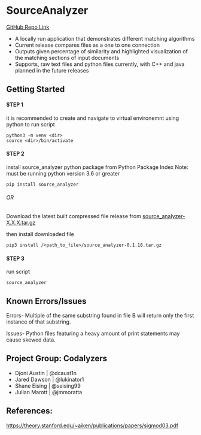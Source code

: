 # SourceAnalyzer 

[GitHub Repo Link](https://github.com/dcaust1n/SourceAnalyzer.git)

- A locally run application that demonstrates different matching algorithms 
- Current release compares files as a one to one connection
- Outputs given percentage of similarity and highlighted visualization of the matching sections of input documents
- Supports, raw text files and python files currently, with C++ and java planned in the future releases

## Getting Started

#### STEP 1 

it is recommended to create and navigate to virtual environemnt using python to run script

    python3 -m venv <dir> 
    source <dir>/bin/activate

#### STEP 2

install source_analyzer python package from Python Package Index
Note: must be running python version 3.6 or greater

    pip install source_analyzer


###### OR

Download the latest built compressed file release from [source_analyzer-X.X.X.tar.gz](https://github.com/dcaust1n/SourceAnalyzer/tree/master/dist)



then install downloaded file

    pip3 install /<path_to_file>/source_analyzer-0.1.18.tar.gz


#### STEP 3

run script

    source_analyzer

## Known Errors/Issues
Errors- 
Multiple of the same substring found in file B will return only the first instance of that substring. 

Issues- 
Python files featuring a heavy amount of print statements may cause skewed data. 


## Project Group: Codalyzers
- Djoni Austin | @dcaust1n
- Jared Dawson | @lukinator1
- Shane Eising | @seising99
- Julian Marott | @jmmoratta

## References: 
https://theory.stanford.edu/~aiken/publications/papers/sigmod03.pdf


